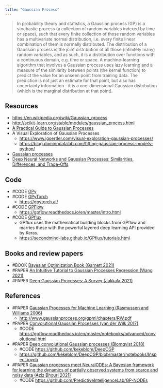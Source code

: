 ```yaml
---
title: "Gaussian Process"
---
```


> In probability theory and statistics, a Gaussian process (GP) is a stochastic process (a collection of random variables indexed by time or space), such that every finite collection of those random variables has a multivariate normal distribution, i.e. every finite linear combination of them is normally distributed. The distribution of a Gaussian process is the joint distribution of all those (infinitely many) random variables, and as such, it is a distribution over functions with a continuous domain, e.g. time or space. A machine-learning algorithm that involves a Gaussian process uses lazy learning and a measure of the similarity between points (the kernel function) to predict the value for an unseen point from training data. The prediction is not just an estimate for that point, but also has uncertainty information - it is a one-dimensional Gaussian distribution (which is the marginal distribution at that point).

## Resources
- https://en.wikipedia.org/wiki/Gaussian_process
- http://scikit-learn.org/stable/modules/gaussian_process.html
- [A Practical Guide to Gaussian Processes](https://drafts.distill.pub/gp/ )
- A Visual Exploration of Gaussian Processes
	- https://www.jgoertler.com/visual-exploration-gaussian-processes/
	- https://blog.dominodatalab.com/fitting-gaussian-process-models-python/
- [Gaussian processes](http://krasserm.github.io/2018/03/19/gaussian-processes/)
- [Deep Neural Networks and Gaussian Processes: Similarities, Differences, and Trade-Offs](https://towardsdatascience.com/deep-neural-networks-vs-gaussian-processes-similarities-differences-and-trade-offs-18647376d799)

## Code
- #CODE [GPy](https://github.com/SheffieldML/GPy)
- #CODE [GPyTorch](https://github.com/cornellius-gp/gpytorch)
	- https://gpytorch.ai/
- #CODE [GPFlow](https://github.com/GPflow/GPflow)
	- https://gpflow.readthedocs.io/en/master/intro.html
- #CODE [GPflux](https://github.com/secondmind-labs/GPflux)
	- GPflux uses the mathematical building blocks from GPflow and marries these with the powerful layered deep learning API provided by Keras. 
	- https://secondmind-labs.github.io/GPflux/tutorials.html


## Books and review papers
- #BOOK [Bayesian Optimization Book (Garnett 2021)](https://bayesoptbook.com/)
- #PAPER [An Intuitive Tutorial to Gaussian Processes Regression (Wang 2021)](https://arxiv.org/abs/2009.10862)
- #PAPER [Deep Gaussian Processes: A Survey (Jakkala 2021)](https://arxiv.org/abs/2106.12135)


## References
- #PAPER [Gaussian Processes for Machine Learning (Rasmussen and Williams 2006)](http://www.gaussianprocess.org/gpml/)
	- http://www.gaussianprocess.org/gpml/chapters/RW.pdf
- #PAPER [Convolutional Gaussian Processes (van der Wilk 2017)](https://arxiv.org/abs/1709.01894)
	- #CODE https://gpflow.readthedocs.io/en/master/notebooks/advanced/convolutional.html
- #PAPER [Deep convolutional Gaussian processes (Blomqvist 2018)](https://arxiv.org/abs/1810.03052)
	- #CODE https://github.com/kekeblom/DeepCGP
	- https://github.com/kekeblom/DeepCGP/blob/master/notebooks/Inspect.ipynb
- #PAPER [Gaussian processes meet NeuralODEs: A Bayesian framework for learning the dynamics of partially observed systems from scarce and noisy data (Aziz Bhouri 2021)](https://arxiv.org/abs/2103.03385)
	- #CODE https://github.com/PredictiveIntelligenceLab/GP-NODEs
